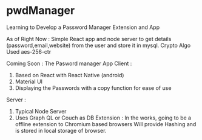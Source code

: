 # pwdManager
Learning to Develop a Password Manager Extension and App

As of Right Now :
Simple React app and node server to get details (password,email,website) from the user and store it in mysql.
Crypto Algo Used aes-256-ctr

Coming Soon :
The Pasword manager App 
Client : 
  1) Based on React with React Native (android)
  2) Material UI
  3) Displaying the Passwords with a copy function for ease of use

Server :
  1) Typical Node Server
  2) Uses Graph QL or Couch as DB
Extension :
In the works, going to be a offline extension to Chromium based browsers
Will provide Hashing and is stored in local storage of browser.
